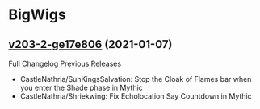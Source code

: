 # BigWigs

## [v203-2-ge17e806](https://github.com/BigWigsMods/BigWigs/tree/e17e8064789cb8791a0555310e5843a6d6183742) (2021-01-07)
[Full Changelog](https://github.com/BigWigsMods/BigWigs/compare/v203...e17e8064789cb8791a0555310e5843a6d6183742) [Previous Releases](https://github.com/BigWigsMods/BigWigs/releases)

- CastleNathria/SunKingsSalvation: Stop the Cloak of Flames bar when you enter the Shade phase in Mythic  
- CastleNathria/Shriekwing: Fix Echolocation Say Countdown in Mythic  
